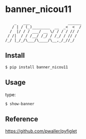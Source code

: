# banner_nicou11

```
    _   ___                 ______
   / | / (_)________  __  _<  <  /
  /  |/ / / ___/ __ \/ / / / // /
 / /|  / / /__/ /_/ / /_/ / // /
/_/ |_/_/\___/\____/\__,_/_//_/
```

## **Install**
```
$ pip install banner_nicou11
```

## **Usage**

type:
```
$ show-banner
```

## **Reference**
https://github.com/pwaller/pyfiglet
